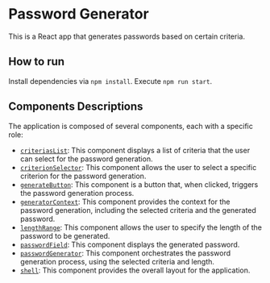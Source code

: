 # Password Generator

This is a React app that generates passwords based on certain criteria.

## How to run

Install dependencies via `npm install`.
Execute `npm run start`.

## Components Descriptions

The application is composed of several components, each with a specific role:

- [`criteriasList`](src/components/criteriaList/CriteriaList.tsx): This component displays a list of criteria that the user can select for the password generation.
- [`criterionSelector`](src/components/criterionSelector/CriterionSelector.tsx): This component allows the user to select a specific criterion for the password generation.
- [`generateButton`](src/components/generateButton/GenerateButton.tsx): This component is a button that, when clicked, triggers the password generation process.
- [`generatorContext`](src/components/generatorContext/GeneratorContext.tsx): This component provides the context for the password generation, including the selected criteria and the generated password.
- [`lengthRange`](src/components/lengthRange/LengthRange.tsx): This component allows the user to specify the length of the password to be generated.
- [`passwordField`](src/components/passwordField/PasswordField.tsx): This component displays the generated password.
- [`passwordGenerator`](src/components/passwordGenerator/passwordGenerator.ts): This component orchestrates the password generation process, using the selected criteria and length.
- [`shell`](src/components/shell/Shell.tsx): This component provides the overall layout for the application.